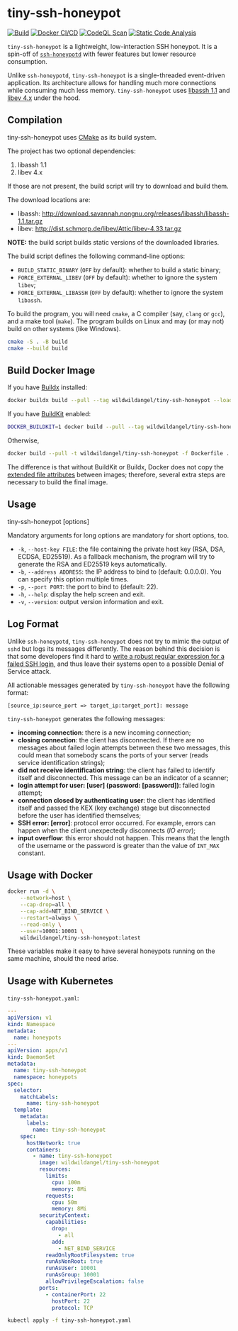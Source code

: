 # tiny-ssh-honeypot

[![Build](https://github.com/sjinks/tiny-ssh-honeypot/actions/workflows/build.yml/badge.svg)](https://github.com/sjinks/tiny-ssh-honeypot/actions/workflows/build.yml)
[![Docker CI/CD](https://github.com/sjinks/tiny-ssh-honeypot/actions/workflows/docker.yml/badge.svg)](https://github.com/sjinks/tiny-ssh-honeypot/actions/workflows/docker.yml)
[![CodeQL Scan](https://github.com/sjinks/tiny-ssh-honeypot/actions/workflows/codeql.yml/badge.svg)](https://github.com/sjinks/tiny-ssh-honeypot/actions/workflows/codeql.yml)
[![Static Code Analysis](https://github.com/sjinks/tiny-ssh-honeypot/actions/workflows/static-analysis.yml/badge.svg)](https://github.com/sjinks/tiny-ssh-honeypot/actions/workflows/static-analysis.yml)

`tiny-ssh-honeypot` is a lightweight, low-interaction SSH honeypot. It is a spin-off of [`ssh-honeypotd`](https://github.com/sjinks/ssh-honeypotd) with fewer features but lower resource consumption.

Unlike `ssh-honeypotd`, `tiny-ssh-honeypot` is a single-threaded event-driven application. Its architecture allows for handling much more connections while consuming much less memory. `tiny-ssh-honeypot` uses [libassh 1.1](http://www.nongnu.org/libassh/) and [libev 4.x](http://software.schmorp.de/pkg/libev.html) under the hood.

## Compilation

tiny-ssh-honeypot uses [CMake](https://cmake.org/documentation/) as its build system.

The project has two optional dependencies:

  1. libassh 1.1
  2. libev 4.x

If those are not present, the build script will try to download and build them.

The download locations are:
  * libassh: http://download.savannah.nongnu.org/releases/libassh/libassh-1.1.tar.gz
  * libev: http://dist.schmorp.de/libev/Attic/libev-4.33.tar.gz

**NOTE:** the build script builds static versions of the downloaded libraries.

The build script defines the following command-line options:

  * `BUILD_STATIC_BINARY` (`OFF` by default): whether to build a static binary;
  * `FORCE_EXTERNAL_LIBEV` (`OFF` by default): whether to ignore the system `libev`;
  * `FORCE_EXTERNAL_LIBASSH` (`OFF` by default): whether to ignore the system `libassh`.

To build the program, you will need `cmake`, a C compiler (say, `clang` or `gcc`), and a make tool (`make`). The program builds on Linux and may (or may not) build on other systems (like Windows).

```bash
cmake -S . -B build
cmake --build build
```

## Build Docker Image

If you have [Buildx](https://docs.docker.com/buildx/working-with-buildx/) installed:

```bash
docker buildx build --pull --tag wildwildangel/tiny-ssh-honeypot --load -f Dockerfile.buildx .
```

If you have [BuildKit](https://docs.docker.com/develop/develop-images/build_enhancements/) enabled:

```bash
DOCKER_BUILDKIT=1 docker build --pull --tag wildwildangel/tiny-ssh-honeypot --load -f Dockerfile.buildx .
```

Otherwise,

```bash
docker build --pull -t wildwildangel/tiny-ssh-honeypot -f Dockerfile .
```

The difference is that without BuildKit or Buildx, Docker does not copy the [extended file attributes](https://en.wikipedia.org/wiki/Extended_file_attributes#Linux) between images; therefore, several extra steps are necessary to build the final image.

## Usage

tiny-ssh-honeypot [options]

Mandatory arguments for long options are mandatory for short options, too.

  * `-k`, `--host-key FILE`: the file containing the private host key (RSA, DSA, ECDSA, ED25519). As a fallback mechanism, the program will try to generate the RSA and ED25519 keys automatically.
  * `-b`, `--address ADDRESS`: the IP address to bind to (default: 0.0.0.0). You can specify this option multiple times.
  * `-p`, `--port PORT`: the port to bind to (default: 22).
  * `-h`, `--help`: display the help screen and exit.
  * `-v`, `--version`: output version information and exit.

## Log Format

Unlike `ssh-honeypotd`, `tiny-ssh-honeypot` does not try to mimic the output of `sshd` but logs its messages differently. The reason behind this decision is that some developers find it hard to [write a robust regular expression for a failed SSH login](https://wildwolf.name/configservers-login-failure-daemon-is-vulnerable-to-denial-of-service-attacks/), and thus leave their systems open to a possible Denial of Service attack.

All actionable messages generated by `tiny-ssh-honeypot` have the following format:

```
[source_ip:source_port => target_ip:target_port]: message
```

`tiny-ssh-honeypot` generates the following messages:

  * **incoming connection**: there is a new incoming connection;
  * **closing connection**: the client has disconnected. If there are no messages about failed login attempts between these two messages, this could mean that somebody scans the ports of your server (reads service identification strings);
  * **did not receive identification string**: the client has failed to identify itself and disconnected. This message can be an indicator of a scanner;
  * **login attempt for user: [user] (password: [password])**: failed login attempt;
  * **connection closed by authenticating user**: the client has identified itself and passed the KEX (key exchange) stage but disconnected before the user has identified themselves;
  * **SSH error: [error]**: protocol error occurred. For example, errors can happen when the client unexpectedly disconnects (*IO error*);
  * **input overflow**: this error should not happen. This means that the length of the username or the password is greater than the value of `INT_MAX` constant.

## Usage with Docker

```bash
docker run -d \
    --network=host \
    --cap-drop=all \
    --cap-add=NET_BIND_SERVICE \
    --restart=always \
    --read-only \
    --user=10001:10001 \
    wildwildangel/tiny-ssh-honeypot:latest
```

These variables make it easy to have several honeypots running on the same machine, should the need arise.

## Usage with Kubernetes

`tiny-ssh-honeypot.yaml`:
```yaml
---
apiVersion: v1
kind: Namespace
metadata:
  name: honeypots
---
apiVersion: apps/v1
kind: DaemonSet
metadata:
  name: tiny-ssh-honeypot
  namespace: honeypots
spec:
  selector:
    matchLabels:
      name: tiny-ssh-honeypot
  template:
    metadata:
      labels:
        name: tiny-ssh-honeypot
    spec:
      hostNetwork: true
      containers:
        - name: tiny-ssh-honeypot
          image: wildwildangel/tiny-ssh-honeypot
          resources:
            limits:
              cpu: 100m
              memory: 8Mi
            requests:
              cpu: 50m
              memory: 8Mi
          securityContext:
            capabilities:
              drop:
                - all
              add:
                - NET_BIND_SERVICE
            readOnlyRootFilesystem: true
            runAsNonRoot: true
            runAsUser: 10001
            runAsGroup: 10001
            allowPrivilegeEscalation: false
          ports:
            - containerPort: 22
              hostPort: 22
              protocol: TCP
```

```bash
kubectl apply -f tiny-ssh-honeypot.yaml
```
